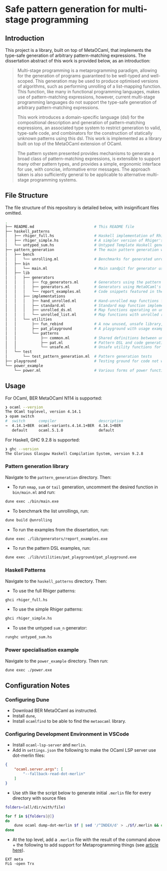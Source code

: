 # Safe pattern generation for multi-stage programming

## Introduction

This project is a library, built on top of MetaOCaml, that implements the type-safe generation of arbitrary pattern-matching expressions. The dissertation abstract of this work is provided below, as an introduction:

> Multi-stage programming is a metaprogramming paradigm, allowing for the generation of programs guaranteed to be well-typed and well-scoped. This generation may be used to produce optimised versions of algorithms, such as performing unrolling of a list-mapping function. This function, like many in functional programming languages, makes use of pattern-matching expressions, however, current multi-stage programming languages do not support the type-safe generation of arbitrary pattern-matching expressions.
>
> This work introduces a domain-specific language (dsl) for the compositional description and generation of pattern-matching expressions, an associated type system to restrict generation to valid, type-safe code, and combinators for the construction of statically unknown patterns using this dsl. This work is implemented as a library built on top of the MetaOCaml extension of OCaml.
>
> The pattern system presented provides mechanisms to generate a broad class of pattern-matching expressions, is extensible to support many other pattern types, and provides a simple, ergonomic interface for use, with concise, informative error messages. The approach taken is also sufficiently general to be applicable to alternative multi-stage programming systems.

## File Structure

The file structure of this repository is detailed below, with insignificant files omitted.

```bash
.
├── README.md                           # This README file
├── haskell_patterns                
│   ├── rhiger_full.hs                  # Haskell implementation of Rhiger's pattern
│   ├── rhiger_simple.hs                # A simpler version of Rhiger's patterns
│   └── untyped_sum.hs                  # Untyped Template Haskell generator for sum_n
├── pattern_generation                  # The main pattern generation work
│   ├── bench                
│   │   └── unrolling.ml                # Benchmarks for generated unrolled maps (See diagram in paper)
│   ├── bin                             
│   │   └── main.ml                     # Main sandpit for generator use
│   ├── lib
│   │   ├── generators             
│   │   │   ├── fcp_generators.ml       # Generators using the pattern DSL introduced in this work
│   │   │   ├── generators.ml           # Generators using MetaOCaml's current pattern generation
│   │   │   └── report_examples.ml      # Code snippets featured in the dissertation report
│   │   ├── implementations
│   │   │   ├── hand_unrolled.ml        # Hand-unrolled map functions for powers of two
│   │   │   ├── standard.ml             # Standard map function implementations
│   │   │   ├── unrolled_ds.ml          # Map functions operating on unrolled data structures
│   │   │   └── unrolled_list.ml        # Map functions with unrolled recursion
│   │   └── utilities   
│   │       ├── fun_rebind              # A now unused, unsafe library, once used for function application
│   │       ├── pat_playground          # A playground with usage examples of the pattern DSL
│   │       └── patterns
│   │           ├── common.ml           # Shared definitions between unsafe and safe modules
│   │           ├── pat.ml              # Pattern DSL and code generation combinator implementation
│   │           └── unsafe.ml           # Unsafe utility functions for convenient prototyping
│   └── test
│       └── test_pattern_generation.ml  # Pattern generation tests
├── playground                          # Testing ground for code not written by @ethanrange
└── power_example
    └── power.ml                        # Various forms of power function specialisation, from dissertation background
```

## Usage

For OCaml, BER MetaOCaml N114 is supported:

```bash
❯ ocaml --version
The OCaml toplevel, version 4.14.1
❯ opam switch    
#  switch      compiler                   description
→  4.14.1+BER  ocaml-variants.4.14.1+BER  4.14.1+BER
   default     ocaml.5.1.0                default
```

For Haskell, GHC 9.2.8 is supported:

```bash
❯ ghc --version                            
The Glorious Glasgow Haskell Compilation System, version 9.2.8
```

### Pattern generation library

Navigate to the `pattern_generation` directory. Then:

- To run `nmap`, `sum` or `tail` generation, uncomment the desired function in `bin/main.ml` and run:

```bash
dune exec ./bin/main.exe
```

- To benchmark the list unrollings, run:

```bash
dune build @unrolling
```

- To run the examples from the dissertation, run:

```bash
dune exec ./lib/generators/report_examples.exe
```

- To run the pattern DSL examples, run:

```bash
dune exec ./lib/utilities/pat_playground/pat_playground.exe
```


### Haskell Patterns

Navigate to the `haskell_patterns` directory. Then:

- To use the full Rhiger patterns:

```bash
ghci rhiger_full.hs
```
- To use the simple Rhiger patterns:

```bash
ghci rhiger_simple.hs
```

- To use the untyped `sum_n` generator:

```bash
runghc untyped_sum.hs
```

### Power specialisation example

Navigate to the `power_example` directory. Then run:

```bash
dune exec ./power.exe
```

## Configuration Notes

### Configuring Dune

- Download BER MetaOCaml as instructed.
- Install `dune`,
- Install `ocamlfind` to be able to find the `metaocaml` library.

### Configuring Development Environment in VSCode

- Install `ocaml-lsp-server` and `merlin`.
- Add in `settings.json` the following to make the OCaml LSP server use dot-merlin files: 
```json
{
    "ocaml.server.args": [
        "--fallback-read-dot-merlin"
    ]
}
```
- Use sth like the script below to generate initial `.merlin` file for every directory with source files
```bash
folders=(all/dir/with/file)

for f in ${folders[@]}
do
    dune ocaml dump-dot-merlin $f | sed '/^INDEX/d' > ./$f/.merlin && echo "REC" >> ./$f/.merlin;
done
```
- At the top level, add a `.merlin` file with the result of the command above + the following to add support for Metaprogramming things (see [article here](https://qiita.com/keigoi/items/c9f43309312978acf05a)).
```
EXT meta
FLG -open Trx
```